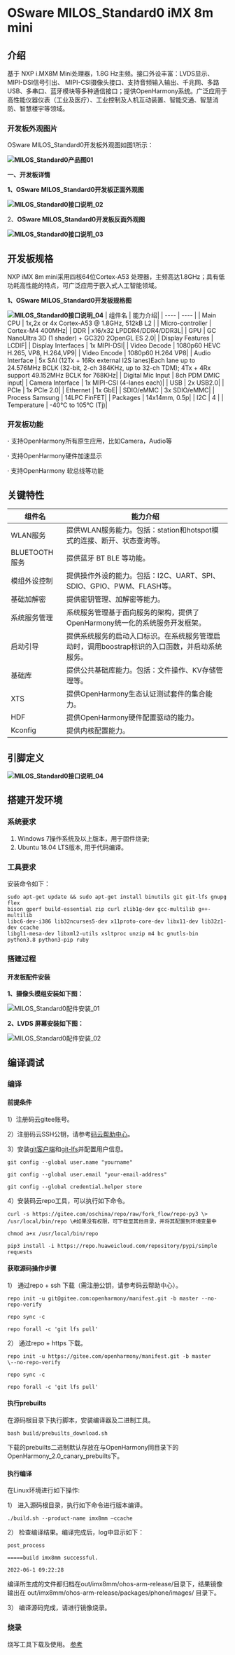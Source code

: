 # OSware MILOS_Standard0 iMX 8m mini

## 介绍

基于 NXP i.MX8M Mini处理器，1.8G Hz主频。接⼝外设丰富：LVDS显⽰、MIPI-DSI信号引出、 MIPI-CSI摄像头接⼝、⽀持⾳频输⼊输出、千兆⽹、多路USB、多串⼝、蓝⽛模块等多种通信接⼝；提供OpenHarmony系统。⼴泛应⽤于⾼性能仪器仪表（⼯业及医疗）、⼯业控制及⼈机互动装置、智能交通、智慧消防、智慧楼宇等领域。

### 开发板外观图片

OSware MILOS_Standard0开发板外观图如图1所示：

**![MILOS_Standard0产品图01](./common/figures/MILOS_Standard_0.png)**

**一、开发板详情**

**1、OSware MILOS_Standard0开发板正面外观图**

**![MILOS_Standard0接口说明_02](./common/figures/MILOS_Standard_0_Front.png)**

2、**OSware MILOS_Standard0开发板反面外观图**

**![MILOS_Standard0接口说明_03](./common/figures/MILOS_Standard_0_Back.png)**

## 开发板规格

NXP iMX 8m mini采用四核64位Cortex-A53
处理器，主频高达1.8GHz；具有低功耗高性能的特点，可广泛应用于嵌入式人工智能领域。

**1、OSware MILOS_Standard0开发板规格图**

**![MILOS_Standard0接口说明_04](./common/figures/MILOS_Standard_0_Spec.png)**
|  组件名	|  能力介绍|
|  ----  | ----  |
|  Main CPU	|  1x,2x or 4x Cortex-A53 @ 1.8GHz, 512kB L2 |
|  Micro-controller	|  Cortex-M4 400MHz|
|  DDR	|  x16/x32 LPDDR4/DDR4/DDR3L|
|  GPU	|  GC NanoUltra 3D (1 shader) + GC320 2OpenGL ES 2.0|
|  Display Features	|  LCDIF|
|  Display Interfaces	|  1x MIPI-DSI|
|  Video Decode  	|  1080p60 HEVC H.265, VP8, H.264,VP9|
|  Video Encode	|  1080p60 H.264 VP8|
|  Audio Interface	|  5x SAI (12Tx + 16Rx external I2S lanes)Each lane up to 24.576MHz BCLK (32-bit, 2-ch 384KHz, up to 32-ch TDM); 4Tx + 4Rx support 49.152MHz BCLK for 768KHz|
|  Digital Mic Input	|  8ch PDM DMIC input|
|  Camera Interface	|  1x MIPI-CSI (4-lanes each)|
|  USB	|  2x USB2.0|
|  PCIe	|  1x PCIe 2.0|
|  Ethernet	|  1x GbE|
|  SDIO/eMMC	|  3x SDIO/eMMC|
|  Process	Samsung	|  14LPC FinFET|
|  Packages	|  14x14mm, 0.5p|
|  I2C	| 4 |
|  Temperature	|  -40°C to 105°C (Tj)|

### 开发板功能

**·** 支持OpenHarmony所有原生应用，比如Camera，Audio等

**·** 支持OpenHarmony硬件加速显示

· 支持OpenHarmony 软总线等功能

## 关键特性
|  组件名	|  能力介绍|
|  ----  | ----  |
|  WLAN服务	|  提供WLAN服务能力。包括：station和hotspot模式的连接、断开、状态查询等。|
|  BLUETOOTH 服务	|  提供蓝牙 BT BLE 等功能。|
|  模组外设控制	|  提供操作外设的能力。包括：I2C、UART、SPI、SDIO、GPIO、PWM、FLASH等。|
|  基础加解密	|  提供密钥管理、加解密等能力。|
|  系统服务管理	|  系统服务管理基于面向服务的架构，提供了OpenHarmony统一化的系统服务开发框架。|
|  启动引导	|  提供系统服务的启动入口标识。在系统服务管理启动时，调用boostrap标识的入口函数，并启动系统服务。|
|  基础库  	|  提供公共基础库能力。包括：文件操作、KV存储管理等。|
|  XTS	|  提供OpenHarmony生态认证测试套件的集合能力。|
|  HDF	|  提供OpenHarmony硬件配置驱动的能力。|
|  Kconfig	|  提供内核配置能力。|

## 引脚定义
**![MILOS_Standard0接口说明_04](./common/figures/MILOS_Standard_0_Arch_Data.png)**

## 搭建开发环境

### 系统要求

1. Windows 7操作系统及以上版本，用于固件烧录;
2. Ubuntu 18.04 LTS版本, 用于代码编译。

### 工具要求

安装命令如下：

    sudo apt-get update && sudo apt-get install binutils git git-lfs gnupg flex
    bison gperf build-essential zip curl zlib1g-dev gcc-multilib g++-multilib
    libc6-dev-i386 lib32ncurses5-dev x11proto-core-dev libx11-dev lib32z1-dev ccache
    libgl1-mesa-dev libxml2-utils xsltproc unzip m4 bc gnutls-bin python3.8 python3-pip ruby

### 搭建过程

#### 开发板配件安装

**1、摄像头模组安装如下图：**

![MILOS_Standard0配件安装_01](./common/figures/MILOS_Standard_0_Camera.png)

**2、LVDS 屏幕安装如下图：**

![MILOS_Standard0配件安装_02](./common/figures/MILOS_Standard_0_LVDS.png)

## 编译调试

### 编译

#### 前提条件

1）注册码云gitee账号。

2）注册码云SSH公钥，请参考[码云帮助中心](https://gitee.com/help/articles/4191)。

3）安装[git客户端](http://git-scm.com/book/zh/v2/%E8%B5%B7%E6%AD%A5-%E5%AE%89%E8%A3%85-Git)和[git-lfs](https://gitee.com/vcs-all-in-one/git-lfs?_from=gitee_search#downloading)并配置用户信息。

    git config --global user.name "yourname"

    git config --global user.email "your-email-address"

    git config --global credential.helper store

4）安装码云repo工具，可以执行如下命令。

    curl -s https://gitee.com/oschina/repo/raw/fork_flow/repo-py3 \>
    /usr/local/bin/repo \#如果没有权限，可下载至其他目录，并将其配置到环境变量中

    chmod a+x /usr/local/bin/repo

    pip3 install -i https://repo.huaweicloud.com/repository/pypi/simple requests

#### 获取源码操作步骤

1） 通过repo + ssh 下载（需注册公钥，请参考码云帮助中心）。

    repo init -u git@gitee.com:openharmony/manifest.git -b master --no-repo-verify

    repo sync -c

    repo forall -c 'git lfs pull'

2） 通过repo + https 下载。

    repo init -u https://gitee.com/openharmony/manifest.git -b master
    \--no-repo-verify

    repo sync -c

    repo forall -c 'git lfs pull'

#### 执行prebuilts

在源码根目录下执行脚本，安装编译器及二进制工具。

    bash build/prebuilts_download.sh

下载的prebuilts二进制默认存放在与OpenHarmony同目录下的OpenHarmony_2.0_canary_prebuilts下。

#### 执行编译

在Linux环境进行如下操作:

1） 进入源码根目录，执行如下命令进行版本编译。

    ./build.sh --product-name imx8mm –ccache

2） 检查编译结果。编译完成后，log中显示如下：

    post_process

    =====build imx8mm successful.

    2022-06-1 09:22:28

编译所生成的文件都归档在out/imx8mm/ohos-arm-release/目录下，结果镜像输出在
out/imx8mm/ohos-arm-release/packages/phone/images/ 目录下。

3） 编译源码完成，请进行镜像烧录。

### 烧录

烧写工具下载及使用。
[参考](https://gitee.com/osware_admin_admin/burning-tools-and-guidelines)